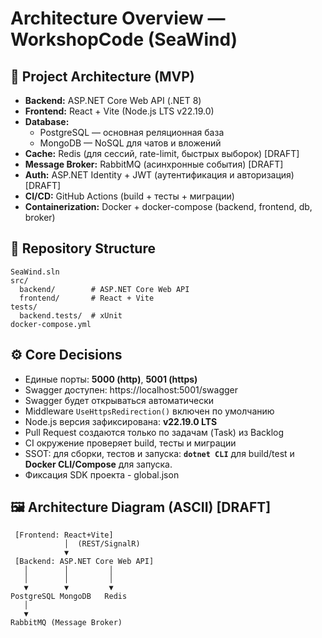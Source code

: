 # Architecture Overview — WorkshopCode (SeaWind)

## 📐 Project Architecture (MVP)
- **Backend:** ASP.NET Core Web API (.NET 8)
- **Frontend:** React + Vite (Node.js LTS v22.19.0)
- **Database:**
  - PostgreSQL — основная реляционная база 
  - MongoDB — NoSQL для чатов и вложений
- **Cache:** Redis (для сессий, rate-limit, быстрых выборок) [DRAFT]
- **Message Broker:** RabbitMQ (асинхронные события) [DRAFT]
- **Auth:** ASP.NET Identity + JWT (аутентификация и авторизация) [DRAFT]
- **CI/CD:** GitHub Actions (build + тесты + миграции)
- **Containerization:** Docker + docker-compose (backend, frontend, db, broker)

## 📂 Repository Structure
```
SeaWind.sln
src/
  backend/        # ASP.NET Core Web API
  frontend/       # React + Vite
tests/
  backend.tests/  # xUnit
docker-compose.yml
```

## ⚙️ Core Decisions
- Единые порты: **5000 (http)**, **5001 (https)**
- Swagger доступен: https://localhost:5001/swagger
- Swagger будет открываться автоматически
- Middleware `UseHttpsRedirection()` включен по умолчанию
- Node.js версия зафиксирована: **v22.19.0 LTS**
- Pull Request создаются только по задачам (Task) из Backlog
- CI окружение проверяет build, тесты и миграции
- SSOT: для сборки, тестов и запуска: **`dotnet CLI`** для build/test и **Docker CLI/Compose** для запуска.
- Фиксация SDK проекта - global.json

## 🖼️ Architecture Diagram (ASCII) [DRAFT]
```
 [Frontend: React+Vite]
            │  (REST/SignalR)
            ▼
 [Backend: ASP.NET Core Web API]
   │        │         │
   │        │         │
   ▼        ▼         ▼
PostgreSQL MongoDB   Redis
   │
   ▼
RabbitMQ (Message Broker)
```